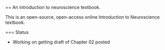 == An introduction to neuroscience textbook.

This is an open-source, open-access online Introduction to Neuroscience textbook.  


=== Status

* Working on getting draft of Chapter 02 posted
